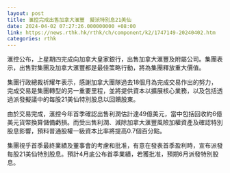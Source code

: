 ```yaml
---
layout: post
title: 滙控完成出售加拿大滙豐　擬派特別息21美仙
date: 2024-04-02 07:27:26.000000000 +08:00
link: https://news.rthk.hk/rthk/ch/component/k2/1747149-20240402.htm
categories: rthk
---
```


滙控公布，上星期四完成向加拿大皇家銀行，出售加拿大滙豐及附屬公司。集團表示，出售對集團及加拿大滙豐都是最佳策略行動，將為集團釋放重大價值。

集團行政總裁祈耀年表示，感謝加拿大團隊過去18個月為完成交易作出的努力，完成交易是集團轉型的另一重要里程，並將提供資本以擴展核心業務，以及包括透過派發擬議中的每股21美仙特別股息以回饋股東。

由於交易完成，滙控今年首季確認出售利潤估計達49億美元，當中包括回收約6億美元貨幣換算儲備虧損。而受出售利潤、減除加拿大滙豐風險加權資產及確認特別股息影響，預料普通股權一級資本比率將提高0.7個百分點。

集團視乎首季最終業績及董事會的考慮和批准，有意在發表首季盈利時，宣布派發每股21美仙特別股息。預計4月底公布首季業績，若獲批准，預期6月派發特別股息。
